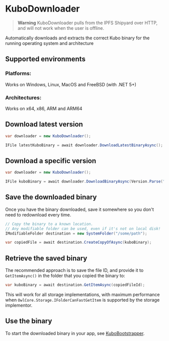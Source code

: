 # KuboDownloader

> **Warning**
> KuboDownloader pulls from the IPFS Shipyard over HTTP, and will not work when the user is offline.

Automatically downloads and extracts the correct Kubo binary for the running operating system and architecture

## Supported environments

### Platforms:

Works on Windows, Linux, MacOS and FreeBSD (with .NET 5+)

### Architectures:

Works on x64, x86, ARM and ARM64

## Download latest version
```cs
var downloader = new KuboDownloader();

IFile latestKuboBinary = await downloader.DownloadLatestBinaryAsync();
```
 
## Download a specific version
```cs
var downloader = new KuboDownloader();

IFile kuboBinary = await downloader.DownloadBinaryAsync(Version.Parse("0.15.0"));
```

## Save the downloaded binary
Once you have the binary downloaded, save it somewhere so you don't need to redownload every time.

```cs
// Copy the binary to a known location.
// Any modifiable folder can be used, even if it's not on local disk!
IModifiableFolder destination = new SystemFolder("/some/path");

var copiedFile = await destination.CreateCopyOfAsync(kuboBinary);
```

## Retrieve the saved binary
The recommended approach is to save the file ID, and provide it to `GetItemAsync()` in the folder that you copied the binary to:

```cs
var kuboBinary = await destination.GetItemAsync(copiedFileId);
```
This will work for all storage implementations, with maximum performance when `OwlCore.Storage.IFolderCanFastGetItem` is supported by the storage implementor.


## Use the binary

To start the downloaded binary in your app, see [KuboBootstrapper](KuboBootstrapper.md).
